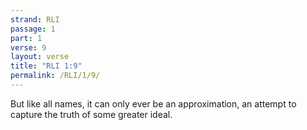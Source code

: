 ```yaml
---
strand: RLI
passage: 1
part: 1
verse: 9
layout: verse
title: "RLI 1:9"
permalink: /RLI/1/9/
---
```

But like all names, it can only ever be an approximation, an attempt to capture the truth of some greater ideal.
